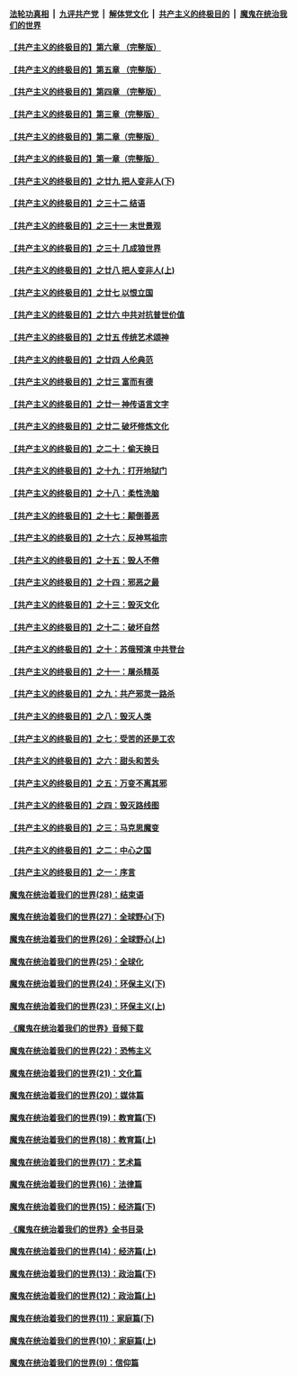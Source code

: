 ####  [法轮功真相](../../../../basic/blob/master/README.md?t=05232331) &nbsp;|&nbsp; [九评共产党](../../../../9ping.md/blob/master/README.md?t=05232331) &nbsp;|&nbsp; [解体党文化](../../../../jtdwh.md/blob/master/README.md?t=05232331)  &nbsp;|&nbsp; [共产主义的终极目的](../../../../gczydzjmd.md/blob/master/README.md?t=05232331) &nbsp;|&nbsp; [魔鬼在统治我们的世界](../../../../mgztzwmdsj.md/blob/master/README.md?t=05232331) 

#### [【共产主义的终极目的】第六章 （完整版）](../pages/nsc422/n11428913.md?t=05232331) 

#### [【共产主义的终极目的】第五章 （完整版）](../pages/nsc422/n11428912.md?t=05232331) 

#### [【共产主义的终极目的】第四章 （完整版）](../pages/nsc422/n11428907.md?t=05232331) 

#### [【共产主义的终极目的】第三章（完整版）](../pages/nsc422/n11428848.md?t=05232331) 

#### [【共产主义的终极目的】第二章（完整版）](../pages/nsc422/n11428831.md?t=05232331) 

#### [【共产主义的终极目的】第一章（完整版）](../pages/nsc422/n11417651.md?t=05232331) 

#### [【共产主义的终极目的】之廿九 把人变非人(下)](../pages/nsc422/n11344140.md?t=05232331) 

#### [【共产主义的终极目的】之三十二 结语](../pages/nsc422/n11360535.md?t=05232331) 

#### [【共产主义的终极目的】之三十一 末世景观](../pages/nsc422/n11351129.md?t=05232331) 

#### [【共产主义的终极目的】之三十 几成狼世界](../pages/nsc422/n11348280.md?t=05232331) 

#### [【共产主义的终极目的】之廿八 把人变非人(上)](../pages/nsc422/n11340492.md?t=05232331) 

#### [【共产主义的终极目的】之廿七 以恨立国](../pages/nsc422/n11336944.md?t=05232331) 

#### [【共产主义的终极目的】之廿六 中共对抗普世价值](../pages/nsc422/n11324785.md?t=05232331) 

#### [【共产主义的终极目的】之廿五 传统艺术颂神](../pages/nsc422/n11296396.md?t=05232331) 

#### [【共产主义的终极目的】之廿四 人伦典范](../pages/nsc422/n11296397.md?t=05232331) 

#### [【共产主义的终极目的】之廿三 富而有德](../pages/nsc422/n11283598.md?t=05232331) 

#### [【共产主义的终极目的】之廿一 神传语言文字](../pages/nsc422/n11263265.md?t=05232331) 

#### [【共产主义的终极目的】之廿二 破坏修炼文化](../pages/nsc422/n11245728.md?t=05232331) 

#### [【共产主义的终极目的】之二十：偷天换日](../pages/nsc422/n11238846.md?t=05232331) 

#### [【共产主义的终极目的】之十九：打开地狱门](../pages/nsc422/n11206376.md?t=05232331) 

#### [【共产主义的终极目的】之十八：柔性洗脑](../pages/nsc422/n11199994.md?t=05232331) 

#### [【共产主义的终极目的】之十七：颠倒善恶](../pages/nsc422/n11179782.md?t=05232331) 

#### [【共产主义的终极目的】之十六：反神骂祖宗](../pages/nsc422/n11166798.md?t=05232331) 

#### [【共产主义的终极目的】之十五：毁人不倦](../pages/nsc422/n11166792.md?t=05232331) 

#### [【共产主义的终极目的】之十四：邪恶之最](../pages/nsc422/n11150249.md?t=05232331) 

#### [【共产主义的终极目的】之十三：毁灭文化](../pages/nsc422/n11135227.md?t=05232331) 

#### [【共产主义的终极目的】之十二：破坏自然](../pages/nsc422/n11135214.md?t=05232331) 

#### [【共产主义的终极目的】之十：苏俄预演 中共登台](../pages/nsc422/n11118424.md?t=05232331) 

#### [【共产主义的终极目的】之十一：屠杀精英](../pages/nsc422/n11118442.md?t=05232331) 

#### [【共产主义的终极目的】之九：共产邪灵一路杀](../pages/nsc422/n11114139.md?t=05232331) 

#### [【共产主义的终极目的】之八：毁灭人类](../pages/nsc422/n11108503.md?t=05232331) 

#### [【共产主义的终极目的】之七：受苦的还是工农](../pages/nsc422/n11101809.md?t=05232331) 

#### [【共产主义的终极目的】之六：甜头和苦头](../pages/nsc422/n11096971.md?t=05232331) 

#### [【共产主义的终极目的】之五：万变不离其邪](../pages/nsc422/n11091285.md?t=05232331) 

#### [【共产主义的终极目的】之四：毁灭路线图](../pages/nsc422/n11086284.md?t=05232331) 

#### [【共产主义的终极目的】之三：马克思魔变](../pages/nsc422/n11061941.md?t=05232331) 

#### [【共产主义的终极目的】之二：中心之国](../pages/nsc422/n11047728.md?t=05232331) 

#### [【共产主义的终极目的】之一：序言](../pages/nsc422/n11086077.md?t=05232331) 

#### [魔鬼在统治着我们的世界(28)：结束语](../pages/nsc422/n10936246.md?t=05232331) 

#### [魔鬼在统治着我们的世界(27)：全球野心(下)](../pages/nsc422/n10928319.md?t=05232331) 

#### [魔鬼在统治着我们的世界(26)：全球野心(上)](../pages/nsc422/n10900318.md?t=05232331) 

#### [魔鬼在统治着我们的世界(25)：全球化](../pages/nsc422/n10788205.md?t=05232331) 

#### [魔鬼在统治着我们的世界(24)：环保主义(下)](../pages/nsc422/n10695307.md?t=05232331) 

#### [魔鬼在统治着我们的世界(23)：环保主义(上)](../pages/nsc422/n10688613.md?t=05232331) 

#### [《魔鬼在统治着我们的世界》音频下载](../pages/nsc422/n10635553.md?t=05232331) 

#### [魔鬼在统治着我们的世界(22)：恐怖主义](../pages/nsc422/n10614727.md?t=05232331) 

#### [魔鬼在统治着我们的世界(21)：文化篇](../pages/nsc422/n10597706.md?t=05232331) 

#### [魔鬼在统治着我们的世界(20)：媒体篇](../pages/nsc422/n10586579.md?t=05232331) 

#### [魔鬼在统治着我们的世界(19)：教育篇(下)](../pages/nsc422/n10564808.md?t=05232331) 

#### [魔鬼在统治着我们的世界(18)：教育篇(上)](../pages/nsc422/n10526970.md?t=05232331) 

#### [魔鬼在统治着我们的世界(17)：艺术篇](../pages/nsc422/n10499093.md?t=05232331) 

#### [魔鬼在统治着我们的世界(16)：法律篇](../pages/nsc422/n10485969.md?t=05232331) 

#### [魔鬼在统治着我们的世界(15)：经济篇(下)](../pages/nsc422/n10469975.md?t=05232331) 

#### [《魔鬼在统治着我们的世界》全书目录](../pages/nsc422/n10464261.md?t=05232331) 

#### [魔鬼在统治着我们的世界(14)：经济篇(上)](../pages/nsc422/n10457370.md?t=05232331) 

#### [魔鬼在统治着我们的世界(13)：政治篇(下)](../pages/nsc422/n10448270.md?t=05232331) 

#### [魔鬼在统治着我们的世界(12)：政治篇(上)](../pages/nsc422/n10444576.md?t=05232331) 

#### [魔鬼在统治着我们的世界(11)：家庭篇(下)](../pages/nsc422/n10440961.md?t=05232331) 

#### [魔鬼在统治着我们的世界(10)：家庭篇(上)](../pages/nsc422/n10435448.md?t=05232331) 

#### [魔鬼在统治着我们的世界(9)：信仰篇](../pages/nsc422/n10432159.md?t=05232331) 

